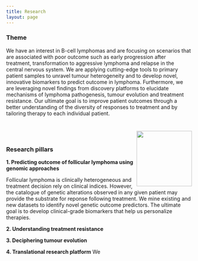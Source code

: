 ```yaml
---
title: Research
layout: page
---
```


### Theme

We have an interest in B-cell lymphomas and are focusing on scenarios that are associated with poor outcome such as early progression after treatment, transformation to aggressive lymphoma and relapse in the central nervous system. We are applying cutting-edge tools to primary patient samples to unravel tumour heterogeneity and to develop novel, innovative biomarkers to predict outcome in lymphoma. Furthermore, we are leveraging novel findings from discovery platforms to elucidate mechanisms of lymphoma pathogenesis, tumour evolution and treatment resistance. Our ultimate goal is to improve patient outcomes through a better understanding of the diversity of responses to treatment and by tailoring therapy to each individual patient.

# <img align="right" src="/img/" height="150">

<br>

### Research pillars

**1. Predicting outcome of follicular lymphoma using genomic approaches**

Follicular lymphoma is clinically heterogeneous and treatment decision rely on clinical indices. However, the catalogue of genetic alterations observed in any given patient may provide the substrate for reponse following treatment. We mine existing and new datasets to identify novel genetic outcome predictors. The ultimate goal is to develop clinical-grade biomarkers that help us personalize therapies. 

**2. Understanding treatment resistance**



**3. Deciphering tumour evolution**

**4. Translational research platform**
We 
